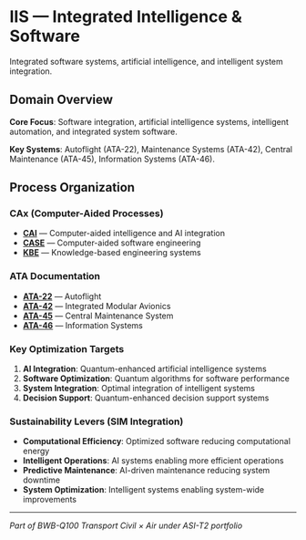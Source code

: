 # IIS — Integrated Intelligence & Software

Integrated software systems, artificial intelligence, and intelligent system integration.

## Domain Overview

**Core Focus**: Software integration, artificial intelligence systems, intelligent automation, and integrated system software.

**Key Systems**: Autoflight (ATA-22), Maintenance Systems (ATA-42), Central Maintenance (ATA-45), Information Systems (ATA-46).

## Process Organization

### CAx (Computer-Aided Processes)
- **[CAI](./cax/CAI/)** — Computer-aided intelligence and AI integration
- **[CASE](./cax/CASE/)** — Computer-aided software engineering
- **[KBE](./cax/KBE/)** — Knowledge-based engineering systems

### ATA Documentation
- **[ATA-22](./ata/ATA-22/)** — Autoflight
- **[ATA-42](./ata/ATA-42/)** — Integrated Modular Avionics
- **[ATA-45](./ata/ATA-45/)** — Central Maintenance System
- **[ATA-46](./ata/ATA-46/)** — Information Systems

### Key Optimization Targets
1. **AI Integration**: Quantum-enhanced artificial intelligence systems
2. **Software Optimization**: Quantum algorithms for software performance
3. **System Integration**: Optimal integration of intelligent systems
4. **Decision Support**: Quantum-enhanced decision support systems

### Sustainability Levers (SIM Integration)
- **Computational Efficiency**: Optimized software reducing computational energy
- **Intelligent Operations**: AI systems enabling more efficient operations
- **Predictive Maintenance**: AI-driven maintenance reducing system downtime
- **System Optimization**: Intelligent systems enabling system-wide improvements

---

*Part of BWB-Q100 Transport Civil × Air under ASI-T2 portfolio*
